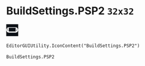 # BuildSettings.PSP2 `32x32`
<img src="/img/BuildSettings.PSP2.png" width=32 height=32>

``` CSharp
EditorGUIUtility.IconContent("BuildSettings.PSP2")
```
```
BuildSettings.PSP2
```
